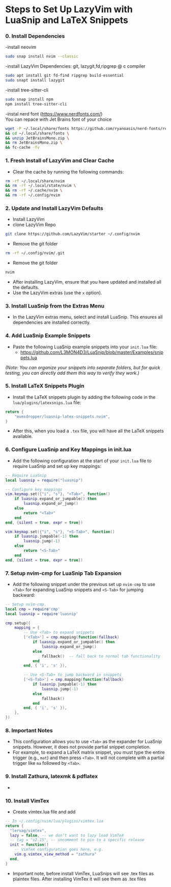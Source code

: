 
# Steps to Set Up LazyVim with LuaSnip and LaTeX Snippets

### 0. Install Dependencies
-install neovim
````bash
sudo snap install nvim --classic
````
-install LazyVim Dependencies:
git, lazygit,fd,ripgrep @ c compiler
````bash
sudo apt install git fd-find ripgrep build-essential
sudo snapt install lazygit
````
-install tree-sitter-cli
````bash
sudo snap install npm
npm install tree-sitter-cli
````
-instal nerd font (https://www.nerdfonts.com/) \
You can repace with Jet Brains font of your choice
````bash
wget -P ~/.local/share/fonts https://github.com/ryanoasis/nerd-fonts/releases/download/v3.2.1/JetBrainsMono.zip \
&& cd ~/.local/share/fonts \
&& unzip JetBrainsMono.zip \
&& rm JetBrainsMono.zip \
&& fc-cache -fv
````

### 1. Fresh Install of LazyVim and Clear Cache
- Clear the cache by running the following commands:

```bash
rm -rf ~/.local/share/nvim 
&& rm -rf ~/.local/state/nvim \
&& rm -rf ~/.cache/nvim \
&& rm -rf ~/.config/nvim
```

### 2. Update and Install LazyVim Defaults
- Install LazyVim
- clone LazyVim Repo
````bash
git clone https://github.com/LazyVim/starter ~/.config/nvim
````
- Remove the git folder
````bash
rm -rf ~/.config/nvim/.git
````
- Remove the git folder
````bash
nvim
````
- After installing LazyVim, ensure that you have updated and installed all the defaults.
- Use the LazyVim extras (use the `x` option).

### 3. Install LuaSnip from the Extras Menu
- In the LazyVim extras menu, select and install LuaSnip. This ensures all dependencies are installed correctly.

### 4. Add LuaSnip Example Snippets
- Paste the following LuaSnip example snippets into your `init.lua` file:
  - https://github.com/L3MON4D3/LuaSnip/blob/master/Examples/snippets.lua

*(Note: You can organize your snippets into separate folders, but for quick testing, you can directly add them this way to verify they work.)*

### 5. Install LaTeX Snippets Plugin
- Install the LaTeX snippets plugin by adding the following code in the `lua/plugins/latexsnips.lua` file:

```lua
return {
    "evesdropper/luasnip-latex-snippets.nvim",
}
```

- After this, when you load a `.tex` file, you will have all the LaTeX snippets available.

### 6. Configure LuaSnip and Key Mappings in init.lua
- Add the following configuration at the start of your `init.lua` file to require LuaSnip and set up key mappings:

```lua
-- Require LuaSnip
local luasnip = require("luasnip")

-- Configure key mappings
vim.keymap.set({"i", "s"}, "<Tab>", function()
    if luasnip.expand_or_jumpable() then
        luasnip.expand_or_jump()
    else
        return "<Tab>"
    end
end, {silent = true, expr = true})

vim.keymap.set({"i", "s"}, "<S-Tab>", function()
    if luasnip.jumpable(-1) then
        luasnip.jump(-1)
    else
        return "<S-Tab>"
    end
end, {silent = true, expr = true})
```

### 7. Setup nvim-cmp for LuaSnip Tab Expansion
- Add the following snippet under the previous set up `nvim-cmp` to use `<Tab>` for expanding LuaSnip snippets and `<S-Tab>` for jumping backward:

```lua
-- Setup nvim-cmp.
local cmp = require'cmp'
local luasnip = require'luasnip'

cmp.setup({
    mapping = {
        -- Use <Tab> to expand snippets
        ['<Tab>'] = cmp.mapping(function(fallback)
            if luasnip.expand_or_jumpable() then
                luasnip.expand_or_jump()
            else
                fallback()  -- fall back to normal tab functionality
            end
        end, { 'i', 's' }),

        -- Use <S-Tab> to jump backward in snippets
        ['<S-Tab>'] = cmp.mapping(function(fallback)
            if luasnip.jumpable(-1) then
                luasnip.jump(-1)
            else
                fallback()
            end
        end, { 'i', 's' }),
    },
})
```

### 8. Important Notes
- This configuration allows you to use `<Tab>` as the expander for LuaSnip snippets. However, it does not provide partial snippet completion.
- For example, to expand a LaTeX matrix snippet, you must type the entire trigger (e.g., `mat`) and then press `<Tab>`. It will not complete with a partial trigger like `ma` followed by `<Tab>`.


### 9. Install Zathura, latexmk & pdflatex
- 


### 10. Install VimTex
- Create vimtex.lua file and add 
```lua
-- In ~/.config/nvim/lua/plugins/vimtex.lua
return {
  "lervag/vimtex",
  lazy = false, -- we don't want to lazy load VimTeX
  -- tag = "v2.15", -- uncomment to pin to a specific release
  init = function()
    -- VimTeX configuration goes here, e.g.
    vim.g.vimtex_view_method = "zathura"
  end,
}
```
- Important note, before install VimTex, LuaSnips will see .tex files as plaintex files. After installing VimTex it will see them as .tex files